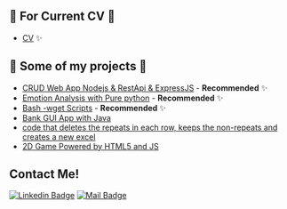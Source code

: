 

## 📎  For Current CV 📎

- [CV](https://github.com/sefaenesergin/CV)  ✨


## 🎨  Some of my projects  🎨 

- [CRUD Web App Nodejs & RestApi & ExpressJS](https://github.com/sefaenesergin/crudWithNodejs) - **Recommended** ✨
- [Emotion Analysis with Pure python](https://github.com/sefaenesergin/pure-emotion-analysis-with-python) - **Recommended** ✨
- [Bash -wget Scripts](https://github.com/sefaenesergin/shell-zenity-wgetApp-) - **Recommended** ✨
- [Bank GUI App with Java](https://github.com/sefaenesergin/bankGUIappWithJava) 
- [code that deletes the repeats in each row, keeps the non-repeats and creates a new excel](https://github.com/sefaenesergin/find_diff_chars_in_each_line_excel)
- [2D Game Powered by HTML5 and JS](https://github.com/sefaenesergin/sefaenesergin.github.io)
 
## Contact Me!

[![Linkedin Badge](https://img.shields.io/badge/linkedin-%230077B5.svg?&style=for-the-badge&logo=linkedin&logoColor=white)](https://www.linkedin.com/in/sefa-enes-ergin)
[![Mail Badge](https://img.shields.io/badge/email-c14438?style=for-the-badge&logo=Gmail&logoColor=white&link=mailto:sefaenesergin@gmail.com)](mailto:sefaenesergin@gmail.com)
